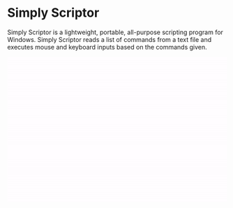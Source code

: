 # Simply Scriptor
Simply Scriptor is a lightweight, portable, all-purpose scripting program for Windows. Simply Scriptor reads a list of commands from a text file and executes mouse and keyboard inputs based on the commands given.

![](pixel_script_example.gif)
